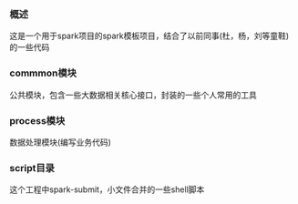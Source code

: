 ### 概述
这是一个用于spark项目的spark模板项目，结合了以前同事(杜，杨，刘等童鞋)的一些代码
### commmon模块
公共模块，包含一些大数据相关核心接口，封装的一些个人常用的工具
### process模块
数据处理模块(编写业务代码)
### script目录
这个工程中spark-submit，小文件合并的一些shell脚本